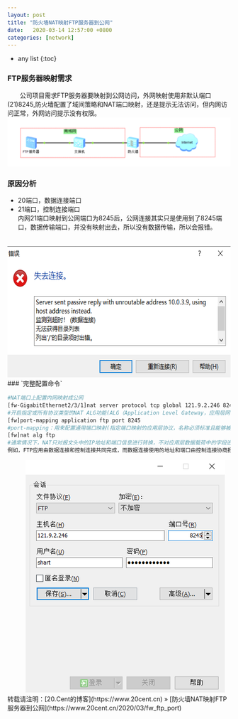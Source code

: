 ```yaml
---
layout: post
title: "防火墙NAT映射FTP服务器到公网"
date:   2020-03-14 12:57:00 +0800
categories: [network]
---   
```

* any list
{:toc}

### FTP服务器映射需求  
　　公司项目需求FTP服务器要映射到公网访问，外网映射使用非默认端口(21)8245,防火墙配置了域间策略和NAT端口映射，还是提示无法访问，但内网访问正常，外网访问提示没有权限。  
![](/static/img/posts/fw_ftp_port/fw_ftp_port01.png)
### 原因分析  
* 20端口，数据连接端口  
* 21端口，控制连接端口  
内网21端口映射到公网端口为8245后，公网连接其实只是使用到了8245端口，数据传输端口，并没有映射出去，所以没有数据传输，所以会报错。  
<div align="center">
　　<img src="/static/img/posts/fw_ftp_port/fw_ftp_port02.png" height="295" width="613" />  
</div>
### `完整配置命令`

```bash
#NAT端口上配置内网映射成公网
[fw-GigabitEthernet2/3/1]nat server protocol tcp global 121.9.2.246 8245 inside 10.0.3.9 21
#开启指定或所有协议类型的NAT ALG功能(ALG（Application Level Gateway，应用层网关)
[fw]port-mapping application ftp port 8245
#port-mapping：用来配置通用端口映射(指定端口映射的应用层协议，名称必须标准且能够被设备识别，不区分大小写）
[fw]nat alg ftp  
#通常情况下，NAT只对报文头中的IP地址和端口信息进行转换，不对应用层数据载荷中的字段进行分析和处理。然而对于一些应用层协议，它们的报文的数据载荷中可能包含IP地址或端口信息，这些载荷信息也必须进行有效的转换，否则可能导致功能不正常。
例如，FTP应用由数据连接和控制连接共同完成，而数据连接使用的地址和端口由控制连接协商报文中的载荷信息决定，这就需要ALG利用NAT的相关转换配置来完成载荷信息的转换，以保证后续数据连接的正确建立。
```
<div align="center">
　　<img src="/static/img/posts/fw_ftp_port/fw_ftp_port03.png" height="523" width="450" />  
</div>
转载请注明：[20.Cent的博客](https://www.20cent.cn) » [防火墙NAT映射FTP服务器到公网](https://www.20cent.cn/2020/03/fw_ftp_port)    
